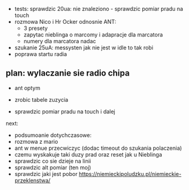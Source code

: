 - tests: sprawdzic 20ua: nie znaleziono - sprawdzic pomiar pradu na touch
- rozmowa Nico i Hr Ocker odnosnie ANT:
	- 3 presety
	- zapytac nieblinga o marcomy i adapracje  dla marcatora
	- numery dla marcatora nadac
- szukanie 25uA: messysten jak nie jest w idle to tak robi
- poprawa startu radia

plan:
wylaczanie sie radio chipa
- 
- ant optym
- zrobic tabele zuzycia


- sprawdzic pomiar pradu na touch i dalej

next:
- podsumoanie dotychczasowe:
- rozmowa z mario
- ant w menue przecwiczyc  (dodac timeout do szukania polaczenia)
- czemu wyskakuje taki duzy prad oraz reset jak u Nieblinga
- sprawdzic co sie dzieje na linii
- sprawdzic alt pomiar (ten moj)
- sprawdzic jaki jest pobor
https://niemieckipoludzku.pl/niemieckie-przeklenstwa/